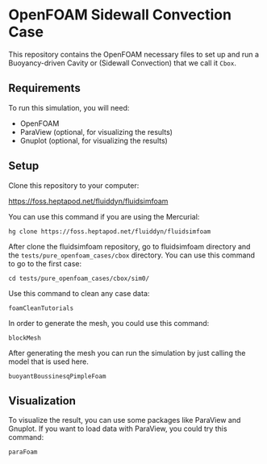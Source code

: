 # OpenFOAM Sidewall Convection Case

This repository contains the OpenFOAM necessary files to set up and run a Buoyancy-driven Cavity or (Sidewall Convection) that we call it `Cbox`.

## Requirements

To run this simulation, you will need:

- OpenFOAM
- ParaView (optional, for visualizing the results)
- Gnuplot (optional, for visualizing the results)

## Setup

Clone this repository to your computer:

https://foss.heptapod.net/fluiddyn/fluidsimfoam

You can use this command if you are using the Mercurial:

```
hg clone https://foss.heptapod.net/fluiddyn/fluidsimfoam
```

After clone the fluidsimfoam repository, go to fluidsimfoam directory and the `tests/pure_openfoam_cases/cbox` directory. You can use this command to go to the first case:

```
cd tests/pure_openfoam_cases/cbox/sim0/
```

Use this command to clean any case data:

```
foamCleanTutorials
```

In order to generate the mesh, you could use this command:

```
blockMesh
```

After generating the mesh you can run the simulation by just calling the model that is used here.

```
buoyantBoussinesqPimpleFoam
```


## Visualization

To visualize the result, you can use some packages like ParaView and Gnuplot. If you want to load data with ParaView, you could try this command:

```
paraFoam
```
